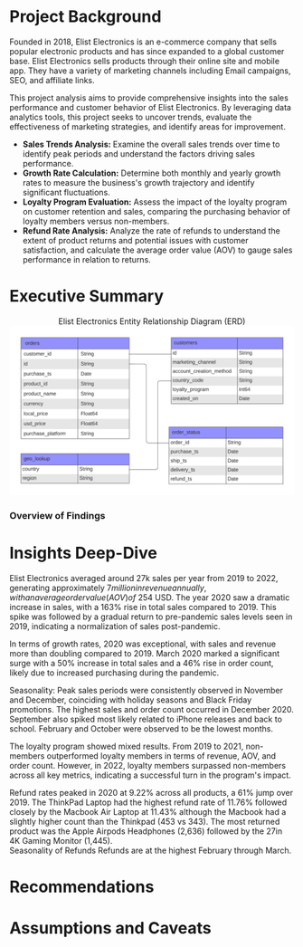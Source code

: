 # Project Background
Founded in 2018, Elist Electronics is an e-commerce company that sells popular electronic products and has since expanded to a global customer base.  Elist Electronics sells products through their online site and mobile app.  They have a variety of marketing channels including Email campaigns, SEO, and affiliate links.  

This project analysis aims to provide comprehensive insights into the sales performance and customer behavior of Elist Electronics.  By leveraging data analytics tools, this project seeks to uncover trends, evaluate the effectiveness of marketing strategies, and identify areas for improvement.

- **Sales Trends Analysis:**  Examine the overall sales trends over time to identify peak periods and understand the factors driving sales performance.
- **Growth Rate Calculation:** Determine both monthly and yearly growth rates to measure the business's growth trajectory and identify significant fluctuations.
- **Loyalty Program Evaluation:** Assess the impact of the loyalty program on customer retention and sales, comparing the purchasing behavior of loyalty members versus non-members.
- **Refund Rate Analysis:** Analyze the rate of refunds to understand the extent of product returns and potential issues with customer satisfaction, and calculate the average order value (AOV) to gauge sales performance in relation to returns.

# Executive Summary

<p align ="center">
  Elist Electronics Entity Relationship Diagram (ERD)
  <img src="https://github.com/jenncash29/Elist-Electronics-Store-Project/blob/main/Elist%20Electronics%20ERD.png" alt="Elist Electronics ERD">
</p>

### Overview of Findings

   

# Insights Deep-Dive

Elist Electronics averaged around 27k sales per year from 2019 to 2022, generating approximately $7 million in revenue annually, with an average order value (AOV) of ~$254 USD. The year 2020 saw a dramatic increase in sales, with a 163% rise in total sales compared to 2019. This spike was followed by a gradual return to pre-pandemic sales levels seen in 2019, indicating a normalization of sales post-pandemic. 

In terms of growth rates, 2020 was exceptional, with sales and revenue more than doubling compared to 2019. March 2020 marked a significant surge with a 50% increase in total sales and a 46% rise in order count, likely due to increased purchasing during the pandemic.

Seasonality: Peak sales periods were consistently observed in November and December, coinciding with holiday seasons and Black Friday promotions. The highest sales and order count occurred in December 2020.  September also spiked most likely related to iPhone releases and back to school.  February and October were observed to be the lowest months.

The loyalty program showed mixed results. From 2019 to 2021, non-members outperformed loyalty members in terms of revenue, AOV, and order count. However, in 2022, loyalty members surpassed non-members across all key metrics, indicating a successful turn in the program's impact.

Refund rates peaked in 2020 at 9.22% across all products, a 61% jump over 2019.  The ThinkPad Laptop had the highest refund rate of 11.76% followed closely by the Macbook Air Laptop at 11.43% although the Macbook had a slightly higher count than the Thinkpad (453 vs 343). The most returned product was the Apple Airpods Headphones (2,636) followed by the 27in 4K Gaming Monitor (1,445).  
Seasonality of Refunds
Refunds are at the highest February through March.  


# Recommendations

# Assumptions and Caveats

